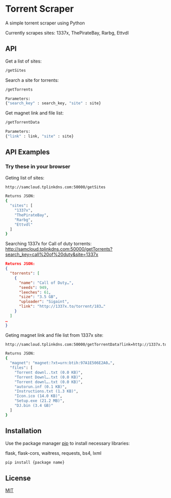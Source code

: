 # Torrent Scraper

A simple torrent scraper using Python

Currently scrapes sites: 1337x, ThePirateBay, Rarbg, Ettvdl

## API

Get a list of sites:
```bash
/getSites
```

Search a site for torrents:
```bash
/getTorrents

Parameters:
{"search_key" : search_key, "site" : site}
```

Get magnet link and file list:
```bash
/getTorrentData

Parameters:
{"link" : link, "site" : site}
```

## API Examples
### Try these in your browser

Geting list of sites:
```bash
http://samcloud.tplinkdns.com:50000/getSites

Returns JSON:
{
  "sites": [
    "1337x",
    "ThePirateBay",
    "Rarbg",
    "Ettvdl"
  ]
}
```

Searching 1337x for Call of duty torrents:
http://samcloud.tplinkdns.com:50000/getTorrents?search_key=call%20of%20duty&site=1337x
```json
Returns JSON:
{
  "torrents": [
    {
      "name": "Call of Duty…",
      "seeds": 949,
      "leeches": 61,
      "size": "3.5 GB",
      "uploader": "Sigaint",
      "link": "http://1337x.to/torrent/183…"
    }
  ]
…
}
```

Geting magnet link and file list from 1337x site:
```bash
http://samcloud.tplinkdns.com:50000/getTorrentData?link=http://1337x.to/torrent/1835137/Call-of-Duty-2-1-3-Repack-Mr-DJ/&site=1337x

Returns JSON:
{
  "magnet": "magnet:?xt=urn:btih:97A1E506E2A0…",
  "files": [
    "Torrent downl..txt (0.0 KB)",
    "Torrent Downl….txt (0.0 KB)",
    "Torrent downl….txt (0.0 KB)",
    "autorun.inf (0.1 KB)",
    "Instructions.txt (1.3 KB)",
    "Icon.ico (14.0 KB)",
    "Setup.exe (21.2 MB)",
    "DJ.bin (3.4 GB)"
  ]
}

```

## Installation

Use the package manager [pip](https://pip.pypa.io/en/stable/) to install necessary libraries:

flask, flask-cors, waitress, requests, bs4, lxml

```bash
pip install {package name}
```


## License
[MIT](https://choosealicense.com/licenses/mit/)
